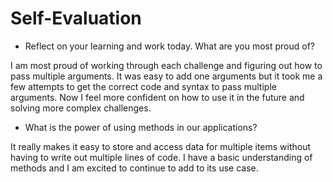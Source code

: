 # Self-Evaluation

- Reflect on your learning and work today. What are you most proud of?

I am most proud of working through each challenge and figuring out how to pass multiple arguments. It was easy to add one arguments but it took me a few attempts to get the correct code and syntax to pass multiple arguments. Now I feel more confident on how to use it in the future and solving more complex challenges. 

- What is the power of using methods in our applications?

It really makes it easy to store and access data for multiple items without having to write out multiple lines of code. I have a basic understanding of methods and I am excited to continue to add to its use case. 